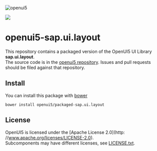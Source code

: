 ![openui5](http://openui5.org/images/OpenUI5_new_big_side.png)

![](http://img.shields.io/bower/v/openui5/packaged-sap.ui.layout.svg?style=flat)

# openui5-sap.ui.layout

This repository contains a packaged version of the OpenUI5 UI Library **sap.ui.layout**.  
The source code is in the [openui5 repository](https://github.com/SAP/openui5/tree/master/src/sap.ui.layout). Issues and pull requests should be filed against that repository.

## Install

You can install this package with [bower](http://bower.io/)

```
bower install openui5/packaged-sap.ui.layout
```

## License

OpenUI5 is licensed under the [Apache License 2.0](http: //www.apache.org/licenses/LICENSE-2.0).  
Subcomponents may have different licenses, see [LICENSE.txt](LICENSE.txt).
